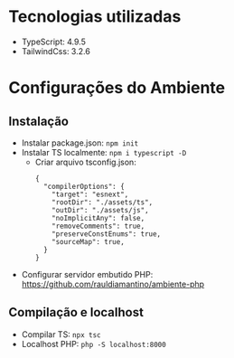 # Tecnologias utilizadas
- TypeScript: 4.9.5
- TailwindCss: 3.2.6

# Configurações do Ambiente

## Instalação
- Instalar package.json: `npm init`
- Instalar TS localmente: `npm i typescript -D`
  - Criar arquivo tsconfig.json:
    ```
    {
      "compilerOptions": {
        "target": "esnext",
        "rootDir": "./assets/ts",                                  
        "outDir": "./assets/js",                                        
        "noImplicitAny": false,
        "removeComments": true,
        "preserveConstEnums": true,
        "sourceMap": true,  
      }
    }
    ```
- Configurar servidor embutido PHP: https://github.com/rauldiamantino/ambiente-php

## Compilação e localhost
- Compilar TS: `npx tsc`
- Localhost PHP: `php -S localhost:8000`
